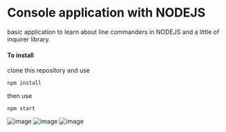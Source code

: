 # Console application with NODEJS
basic application to learn about line commanders in NODEJS and a little of inquirer library.

#### To install 
clone this repository  and use 

`npm install`

then use 

`npm start`

![image](https://user-images.githubusercontent.com/17655229/138931072-afd43e3f-6257-4342-af71-da3318124595.png)
![image](https://user-images.githubusercontent.com/17655229/138930890-fb0d799f-0bb9-474c-91db-5b13f27ea09c.png)
![image](https://user-images.githubusercontent.com/17655229/138931018-8a467ef4-ccda-441d-968f-7a5242d31e06.png)
